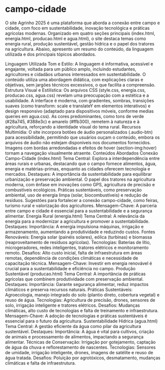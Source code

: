 # campo-cidade
O site Agrinho 2025 é uma plataforma que aborda a conexão entre campo e cidade, com foco em sustentabilidade, inovação tecnológica e práticas agrícolas modernas. Organizado em quatro seções principais (index.html, energia.html, producao.html e agua.html), o site destaca temas como energia rural, produção sustentável, gestão hídrica e o papel dos tratores na agricultura. Abaixo, apresento um resumo do conteúdo, da linguagem utilizada e dos principais tópicos abordados.

Linguagem Utilizada Tom e Estilo: A linguagem é informativa, acessível e engajante, voltada para um público amplo, incluindo estudantes, agricultores e cidadãos urbanos interessados em sustentabilidade. O conteúdo utiliza uma abordagem didática, com explicações claras e objetivas, sem jargões técnicos excessivos, o que facilita a compreensão. Estrutura Visual e Estilística: Os arquivos CSS (style.css, energia.css, producao.css, agua.css) revelam uma preocupação com a estética e a usabilidade. A interface é moderna, com gradientes, sombras, transições suaves (como transform: scale e translateY em elementos interativos) e design responsivo (adaptado para dispositivos móveis, conforme medias queries em agua.css). As cores predominantes, como tons de verde (#28a745, #388e3c) e amarelo (#ffb300), remetem à natureza e à agricultura, reforçando a identidade visual do tema rural. Recursos Multimídia: O site incorpora botões de áudio personalizados (.audio-btn) para acessibilidade, permitindo que usuários ouçam o conteúdo, embora os arquivos de áudio não estejam disponíveis nos documentos fornecidos. Imagens com bordas arredondadas e efeitos de hover (section-img:hover) tornam a navegação visualmente atraente. Conteúdos Abordados Conexão Campo-Cidade (index.html) Tema Central: Explora a interdependência entre áreas rurais e urbanas, destacando que o campo fornece alimentos, água, energia e matérias-primas, enquanto as cidades oferecem tecnologia e mercados. Destaques: A importância da sustentabilidade para equilibrar urbanização e preservação ambiental. O papel dos tratores na agricultura moderna, com ênfase em inovações como GPS, agricultura de precisão e combustíveis ecológicos. Práticas sustentáveis, como preservação ambiental, uso de energia limpa (solar, biocombustíveis) e redução de resíduos. Sugestões para fortalecer a conexão campo-cidade, como feiras, turismo rural e valorização dos agricultores. Mensagem-Chave: A parceria entre campo e cidade é essencial para a sustentabilidade e a segurança alimentar. Energia Rural (energia.html) Tema Central: A relevância da energia para a modernizar a agricultura e promover a sustentabilidade. Destaques: Importância: A energia impulsiona máquinas, irrigação e armazenamento, aumentando a produtividade e reduzindo custos. Fontes Renováveis: Energia solar (painéis solares), eólica (turbinas) e biomassa (reaproveitamento de resíduos agrícolas). Tecnologias: Baterias de lítio, microgeradores, redes inteligentes, tratores elétricos e monitoramento remoto. Desafios: Alto custo inicial, falta de infraestrutura em áreas remotas, dependência de condições climáticas e necessidade de capacitação técnica. Mensagem-Chave: Investir em energia renovável é crucial para a sustentabilidade e eficiência no campo. Produção Sustentável (producao.html) Tema Central: A importância de práticas agrícolas que combinem produtividade com preservação ambiental. Destaques: Importância: Garante segurança alimentar, reduz impactos climáticos e preserva recursos naturais. Práticas Sustentáveis: Agroecologia, manejo integrado do solo (plantio direto, cobertura vegetal) e reuso de água. Tecnologias: Agricultura de precisão, drones, sensores de solo, irrigação inteligente e tratores elétricos. Desafios: Mudanças climáticas, alto custo de tecnologias e falta de treinamento e infraestrutura. Mensagem-Chave: A adoção de tecnologias e práticas sustentáveis é essencial para o futuro da agricultura. Sustentabilidade Hídrica (agua.html) Tema Central: A gestão eficiente da água como pilar da agricultura sustentável. Destaques: Importância: A água é vital para cultivos, criação de animais e processamento de alimentos, impactando a segurança alimentar. Técnicas de Conservação: Irrigação por gotejamento, captação de água da chuva e reflorestamento de nascentes. Tecnologias: Sensores de umidade, irrigação inteligente, drones, imagens de satélite e reuso de água tratada. Desafios: Poluição por agrotóxicos, desmatamento, mudanças climáticas e falta de infraestrutura.
